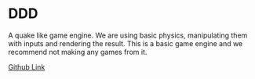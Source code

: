 # DDD
A quake like game engine. We are using basic physics, manipulating them with inputs and rendering the result. This is a basic game engine and we recommend not making any games from it.

[Github Link](https://github.com/Braniacslambam/DDD)
